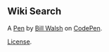Wiki Search
-----------


A [Pen](https://codepen.io/esidebill/pen/LjjpBe) by [Bill Walsh](http://codepen.io/esidebill) on [CodePen](http://codepen.io/).

[License](https://codepen.io/esidebill/pen/LjjpBe/license).